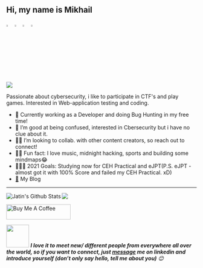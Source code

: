 ## Hi, my name is Mikhail

  [<img src="https://img.icons8.com/color/48/000000/facebook.png" width="3.5%"/>](https://www.facebook.com/HazeBunny/)
  [<img src="https://img.icons8.com/color/48/000000/linkedin.png" width="3.5%"/>](https://www.linkedin.com/in/mikhail-zhivoderov/)
  [<img src="https://img.icons8.com/fluent/48/000000/instagram-new.png" width="3.5%"/>](https://www.instagram.com/mikeammic069/)
  <a href="mailto:stueckholz@hotmail.com"> <img src="https://img.icons8.com/fluent/48/000000/gmail.png" width="3.5%"/> </a>
  
[<img src="http://www.hackthebox.eu/badge/image/239301">](https://www.hackthebox.eu/home/users/profile/239301)
  
  
Passionate about cybersecurity, i like to participate in CTF's and play games. Interested in Web-application testing and coding.
- 👾 Currently working as a Developer and doing Bug Hunting in my free time!
- 👻 I’m good at being confused, interested in Cbersecurity but i have no clue about it. 
- 🧙‍♂️ I’m looking to collab. with other content creators, so reach out to connect!
- 🤵🏼 Fun fact: I love music, midnight hacking, sports and building some mindmaps😂
- 👨🏽‍💻 2021 Goals: Studying now for CEH Practical and eJPT(P.S. eJPT - almost got it with 100% Score and failed my CEH Practical. xD) 
- [🐳](https://xn4k.github.io/) My Blog
----
<!-- languages and other stats-->
<img align="left" alt="Jatin's Github Stats" src="https://github-readme-stats.vercel.app/api?username=xn4k&show_icons=true&hide_border=true&theme=synthwave" />
<img align="center" src="https://github-readme-stats.vercel.app/api/top-langs/?username=xn4k&layout=compact&langs_count=8&theme=synthwave" />



<p align="left">
<a href="https://www.buymeacoffee.com/xn4k" target="_blank"><img src="https://cdn.buymeacoffee.com/buttons/default-white.png" alt="Buy Me A Coffee" height="40" width="170" ></a>

<!-- pm me if you want to connect :P-->
<img src="https://media.giphy.com/media/LnQjpWaON8nhr21vNW/giphy.gif" width="60"> <em><b>I love it to meet new/ different people from everywhere all over the world, so if you want to connect, just <a href="https://www.linkedin.com/in/mikhail-zhivoderov/">message</a> me on linkedin and introduce yourself (don’t only say hello, tell me about you)</b> 😊 </em>

</p>
